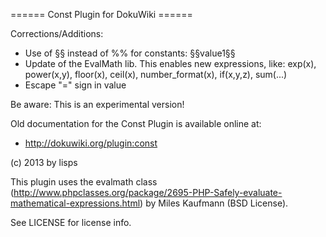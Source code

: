 ====== Const Plugin for DokuWiki ======

Corrections/Additions:
  * Use of §§ instead of %% for constants: §§value1§§
  * Update of the EvalMath lib. This enables new expressions, like: exp(x), power(x,y), floor(x), ceil(x), number_format(x), if(x,y,z), sum(...)
  * Escape "=" sign in value

Be aware: This is an experimental version!

Old documentation for the Const Plugin is available online at:

  * http://dokuwiki.org/plugin:const

(c) 2013 by lisps

This plugin uses the evalmath class (http://www.phpclasses.org/package/2695-PHP-Safely-evaluate-mathematical-expressions.html) by Miles Kaufmann (BSD License).

See LICENSE for license info.
